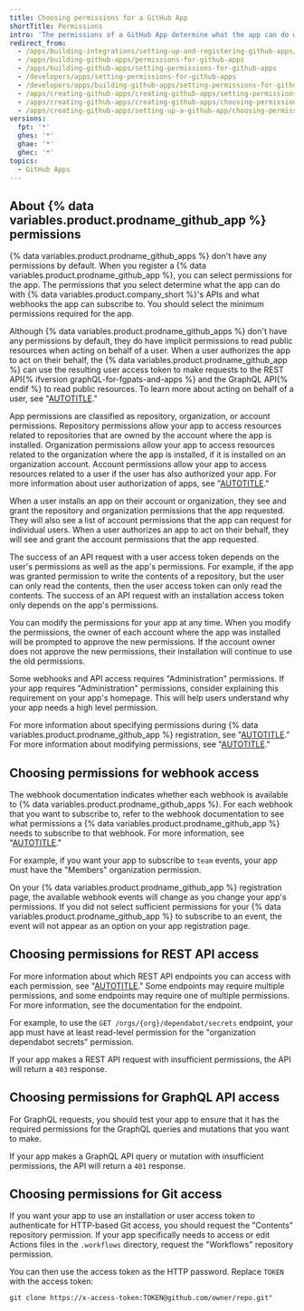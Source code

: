 ```yaml
---
title: Choosing permissions for a GitHub App
shortTitle: Permissions
intro: 'The permissions of a GitHub App determine what the app can do with {% data variables.product.company_short %}''s APIs and what webhooks the app can receive.'
redirect_from:
  - /apps/building-integrations/setting-up-and-registering-github-apps/about-permissions-for-github-apps
  - /apps/building-github-apps/permissions-for-github-apps
  - /apps/building-github-apps/setting-permissions-for-github-apps
  - /developers/apps/setting-permissions-for-github-apps
  - /developers/apps/building-github-apps/setting-permissions-for-github-apps
  - /apps/creating-github-apps/creating-github-apps/setting-permissions-for-github-apps
  - /apps/creating-github-apps/creating-github-apps/choosing-permissions-for-a-github-app
  - /apps/creating-github-apps/setting-up-a-github-app/choosing-permissions-for-a-github-app
versions:
  fpt: '*'
  ghes: '*'
  ghae: '*'
  ghec: '*'
topics:
  - GitHub Apps
---
```


## About {% data variables.product.prodname_github_app %} permissions

{% data variables.product.prodname_github_apps %} don't have any permissions by default. When you register a {% data variables.product.prodname_github_app %}, you can select permissions for the app. The permissions that you select determine what the app can do with {% data variables.product.company_short %}'s APIs and what webhooks the app can subscribe to. You should select the minimum permissions required for the app.

Although {% data variables.product.prodname_github_apps %} don't have any permissions by default, they do have implicit permissions to read public resources when acting on behalf of a user. When a user authorizes the app to act on their behalf, the {% data variables.product.prodname_github_app %} can use the resulting user access token to make requests to the REST API{% ifversion graphQL-for-fgpats-and-apps %} and the GraphQL API{% endif %} to read public resources. To learn more about acting on behalf of a user, see "[AUTOTITLE](/apps/creating-github-apps/authenticating-with-a-github-app/authenticating-with-a-github-app-on-behalf-of-a-user)."

App permissions are classified as repository, organization, or account permissions. Repository permissions allow your app to access resources related to repositories that are owned by the account where the app is installed. Organization permissions allow your app to access resources related to the organization where the app is installed, if it is installed on an organization account. Account permissions allow your app to access resources related to a user if the user has also authorized your app. For more information about user authorization of apps, see "[AUTOTITLE](/apps/creating-github-apps/authenticating-with-a-github-app/authenticating-with-a-github-app-on-behalf-of-a-user)."

When a user installs an app on their account or organization, they see and grant the repository and organization permissions that the app requested. They will also see a list of account permissions that the app can request for individual users. When a user authorizes an app to act on their behalf, they will see and grant the account permissions that the app requested.

The success of an API request with a user access token depends on the user's permissions as well as the app's permissions. For example, if the app was granted permission to write the contents of a repository, but the user can only read the contents, then the user access token can only read the contents. The success of an API request with an installation access token only depends on the app's permissions.

You can modify the permissions for your app at any time. When you modify the permissions, the owner of each account where the app was installed will be prompted to approve the new permissions. If the account owner does not approve the new permissions, their installation will continue to use the old permissions.

Some webhooks and API access requires "Administration" permissions. If your app requires "Administration" permissions, consider explaining this requirement on your app's homepage. This will help users understand why your app needs a high level permission.

For more information about specifying permissions during {% data variables.product.prodname_github_app %} registration, see "[AUTOTITLE](/apps/creating-github-apps/setting-up-a-github-app/creating-a-github-app)." For more information about modifying permissions, see "[AUTOTITLE](/apps/maintaining-github-apps/editing-a-github-apps-permissions)."

## Choosing permissions for webhook access

The webhook documentation indicates whether each webhook is available to {% data variables.product.prodname_github_apps %}. For each webhook that you want to subscribe to, refer to the webhook documentation to see what permissions a {% data variables.product.prodname_github_app %} needs to subscribe to that webhook. For more information, see "[AUTOTITLE](/webhooks-and-events/webhooks/webhook-events-and-payloads)."

For example, if you want your app to subscribe to `team` events, your app must have the "Members" organization permission.

On your {% data variables.product.prodname_github_app %} registration page, the available webhook events will change as you change your app's permissions. If you did not select sufficient permissions for your {% data variables.product.prodname_github_app %} to subscribe to an event, the event will not appear as an option on your app registration page.

## Choosing permissions for REST API access

For more information about which REST API endpoints you can access with each permission, see "[AUTOTITLE](/rest/overview/permissions-required-for-github-apps)." Some endpoints may require multiple permissions, and some endpoints may require one of multiple permissions. For more information, see the documentation for the endpoint.

For example, to use the `GET /orgs/{org}/dependabot/secrets` endpoint, your app must have at least read-level permission for the "organization dependabot secrets" permission.

If your app makes a REST API request with insufficient permissions, the API will return a `403` response.

## Choosing permissions for GraphQL API access

For GraphQL requests, you should test your app to ensure that it has the required permissions for the GraphQL queries and mutations that you want to make.

If your app makes a GraphQL API query or mutation with insufficient permissions, the API will return a `401` response.

## Choosing permissions for Git access

If you want your app to use an installation or user access token to authenticate for HTTP-based Git access, you should request the "Contents" repository permission. If your app specifically needs to access or edit Actions files in the `.workflows` directory, request the "Workflows" repository permission.

You can then use the access token as the HTTP password. Replace `TOKEN` with the access token:

```
git clone https://x-access-token:TOKEN@github.com/owner/repo.git"
```
